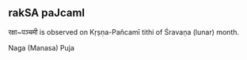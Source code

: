 ## rakSA paJcamI

रक्षा~पञ्चमी is observed on Kṛṣṇa-Pañcamī tithi of Śravaṇa (lunar) month.

Naga (Manasa) Puja

